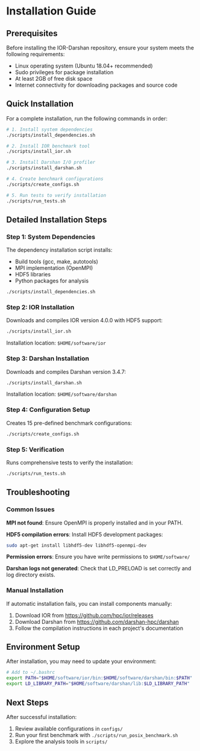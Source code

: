 # Installation Guide

## Prerequisites

Before installing the IOR-Darshan repository, ensure your system meets the following requirements:

- Linux operating system (Ubuntu 18.04+ recommended)
- Sudo privileges for package installation
- At least 2GB of free disk space
- Internet connectivity for downloading packages and source code

## Quick Installation

For a complete installation, run the following commands in order:

```bash
# 1. Install system dependencies
./scripts/install_dependencies.sh

# 2. Install IOR benchmark tool
./scripts/install_ior.sh

# 3. Install Darshan I/O profiler
./scripts/install_darshan.sh

# 4. Create benchmark configurations
./scripts/create_configs.sh

# 5. Run tests to verify installation
./scripts/run_tests.sh
```

## Detailed Installation Steps

### Step 1: System Dependencies

The dependency installation script installs:
- Build tools (gcc, make, autotools)
- MPI implementation (OpenMPI)
- HDF5 libraries
- Python packages for analysis

```bash
./scripts/install_dependencies.sh
```

### Step 2: IOR Installation

Downloads and compiles IOR version 4.0.0 with HDF5 support:

```bash
./scripts/install_ior.sh
```

Installation location: `$HOME/software/ior`

### Step 3: Darshan Installation

Downloads and compiles Darshan version 3.4.7:

```bash
./scripts/install_darshan.sh
```

Installation location: `$HOME/software/darshan`

### Step 4: Configuration Setup

Creates 15 pre-defined benchmark configurations:

```bash
./scripts/create_configs.sh
```

### Step 5: Verification

Runs comprehensive tests to verify the installation:

```bash
./scripts/run_tests.sh
```

## Troubleshooting

### Common Issues

**MPI not found**: Ensure OpenMPI is properly installed and in your PATH.

**HDF5 compilation errors**: Install HDF5 development packages:
```bash
sudo apt-get install libhdf5-dev libhdf5-openmpi-dev
```

**Permission errors**: Ensure you have write permissions to `$HOME/software/`

**Darshan logs not generated**: Check that LD_PRELOAD is set correctly and log directory exists.

### Manual Installation

If automatic installation fails, you can install components manually:

1. Download IOR from https://github.com/hpc/ior/releases
2. Download Darshan from https://github.com/darshan-hpc/darshan
3. Follow the compilation instructions in each project's documentation

## Environment Setup

After installation, you may need to update your environment:

```bash
# Add to ~/.bashrc
export PATH="$HOME/software/ior/bin:$HOME/software/darshan/bin:$PATH"
export LD_LIBRARY_PATH="$HOME/software/darshan/lib:$LD_LIBRARY_PATH"
```

## Next Steps

After successful installation:
1. Review available configurations in `configs/`
2. Run your first benchmark with `./scripts/run_posix_benchmark.sh`
3. Explore the analysis tools in `scripts/`

